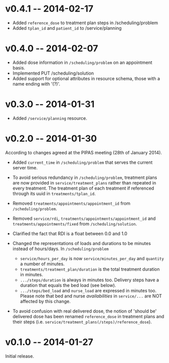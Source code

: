 # v0.4.1 -- 2014-02-17

* Added `reference_dose` to treatment plan steps in /scheduling/problem
* Added `tplan_id` and `patient_id` to /service/planning

# v0.4.0 -- 2014-02-07

* Added dose information in `/scheduling/problem` on an appointment basis.
* Implemented PUT /scheduling/solution
* Added support for optional attributes in resource schema, those with a name
  ending with '(?)'.

# v0.3.0 -- 2014-01-31

* Added `/service/planning` resource.

# v0.2.0 -- 2014-01-30

According to changes agreed at the PIPAS meeting (28th of January 2014).

* Added `current_time` in `/scheduling/problem` that serves the current server
  time.

* To avoid serious redundancy in `/scheduling/problem`, treatment plans are
  now provided in `service/treatment_plans` rather than repeated in every
  treatment. The treatment plan of each treatment if referenced through its
  uuid in `treatments/tplan_id`.

* Removed `treatments/appointments/appointment_id` from `/scheduling/problem`.

* Removed `service/rdi`, `treatments/appointments/appointment_id` and
  `treatments/appointments/fixed` from `/scheduling/solution`.

* Clarified the fact that RDI is a float between 0.0 and 1.0

* Changed the representations of loads and durations to be minutes instead of
  hours/days. In `/scheduling/problem`
    * `service/hours_per_day` is now `service/minutes_per_day` and `quantity` a number of minutes.
    * `treatments/treatment_plan/duration` is the total treatment duration in minutes.
    * `.../steps/duration` is always in minutes too. Delivery steps have a duration that equals the bed load (see below).
    * `.../steps/bed_load` and `nurse_load` are expressed in minutes too.
  Please note that bed and nurse _availabilities_ in `service/...` are NOT affected by this change.

* To avoid confusion with real delivered dose, the notion of 'should be'
  delivered dose has been renamed `reference_dose` in treatment plans and
  their steps (i.e. `service/treatment_plans(/steps)/reference_dose`).

# v0.1.0 -- 2014-01-27

Initial release.